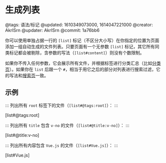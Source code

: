 # 生成列表

@tags: 语法/标记
@updated: 1610349073000, 1614047221000
@creator: AkrISrn
@updater: AkrISrn
@commit: 1a76bb6

你可以使用单独占据一行的 `[list]` 标记（不区分大小写）在你指定的位置为页面添加一组自动生成的文件列表。只要页面有一个无参数 `[list]` 标记，其它所有同类标记都会被剔除，含参数的写法（`[list#content]`）则没有个数限制。

如果你不传入任何参数，它会展示所有文件，并根据标签进行分类汇总（比如[分类页](/zh/categories.md "#")）。如果你在 `list` 后跟一个 `#`，相当于用它之后的部分对列表进行搜索过滤，它的写法和[搜索页](/zh/search.md "#")一致。

## 示例

:::
列出所有 `root` 标签下的文件（`[list#@tags:root]`）：
:::

[list#@tags:root]

:::
列出所有 `title` 包含 `v-no` 的文件（`[list#@title:v-no]`）：
:::

[list#@title:v-no]

:::
列出所有内容包含 `Vue.js` 的文件（`[list#Vue.js]`）：
:::

[list#Vue.js]
